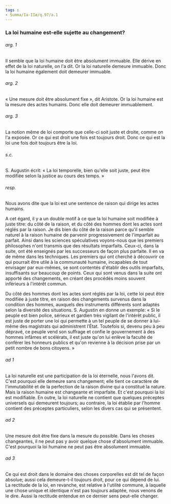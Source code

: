 ```yaml
---
tags : 
- Summa/Ia-IIæ/q.97/a.1
---
```


### La loi humaine est-elle sujette au changement?

###### arg. 1
Il semble que la loi humaine doit être absolument immuable. Elle dérive en effet de la loi naturelle, on l'a dit. Or la loi naturelle demeure immuable. Donc la loi humaine également doit demeurer immuable. 

###### arg. 2
« Une mesure doit être absolument fixe », dit Aristote. Or la loi humaine est la mesure des actes humains. Donc elle doit demeurer immuablement. 

###### arg. 3
La notion même de loi comporte que celle-ci soit juste et droite, comme on l'a exposée. Or ce qui est droit une fois est toujours droit. Donc ce qui est la loi une fois doit toujours être la loi. 

###### s.c.
S. Augustin écrit: « La loi temporelle, bien qu'elle soit juste, peut être modifiée selon la justice au cours des temps. » 

###### resp.
Nous avons dite que la loi est une sentence de raison qui dirige les actes humains. 

A cet égard, il y a un double motif à ce que la loi humaine soit modifiée à juste titre: du côté de la raison, et du côté des hommes dont les actes sont réglés par la raison. Je dis bien du côté de la raison parce qu'il semble naturel à la raison humaine de parvenir progressivement de l'imparfait au parfait. Ainsi dans les sciences spéculatives voyons-nous que les premiers philosophes n'ont transmis que des résultats imparfaits. Ceux-ci, dans la suite, ont été enseignés par les successeurs de façon plus parfaite. Il en va de même dans les techniques. Les premiers qui ont cherché à découvrir ce qui pourrait être utile à la communauté humaine, incapables de tout envisager par eux-mêmes, se sont contentés d'établir des outils imparfaits, insuffisants sur beaucoup de points. Ceux qui sont venus dans la suite ont apporté des changements, en créant des procédés moins souvent inférieurs à l'intérêt commun. 

Du côté des hommes dont les actes sont réglés par la loi, cette loi peut être modifiée à juste titre, en raison des changements survenus dans la condition des hommes, auxquels des instruments différents sont adaptés selon la diversité des situations. S. Augustin en donne un exemple: « Si le peuple est bien police, sérieux et gardien très vigilant de l'intérêt public, il est juste de porter une loi qui permette à un tel peuple de se donner à lui-même des magistrats qui administrent l’État. Toutefois si, devenu peu à peu dépravé, ce peuple vend son suffrage et confie le gouvernement à des hommes infâmes et scélérats, il est juste qu'on lui enlève la faculté de conférer les honneurs publics et qu'on revienne à la décision prise par un petit nombre de bons citoyens. » 

###### ad 1
La loi naturelle est une participation de la loi éternelle, nous l'avons dit. C'est pourquoi elle demeure sans changement; elle tient ce caractère de l'immutabilité et de la perfection de la raison divine qui a constitué la nature. Mais la raison humaine est changeante et imparfaite. Et c'est pourquoi la loi est modifiable. En outre, la loi naturelle ne contient que quelques préceptes universels qui demeurent toujours; au contraire, la loi établie par l'homme contient des préceptes particuliers, selon les divers cas qui se présentent. 

###### ad 2
Une mesure doit être fixe dans la mesure du possible. Dans les choses changeantes, il ne peut pas y avoir quelque chose d'absolument immuable. C'est pourquoi la loi humaine ne peut pas être absolument immuable. 

###### ad 3
Ce qui est droit dans le domaine des choses corporelles est dit tel de façon absolue; aussi cela demeure-t-il toujours droit, pour ce qui dépend de lui. La rectitude de la loi, en revanche, est relative à l'utilité commune, à laquelle une chose unique et identique n'est pas toujours adaptée, nous venons de le dire. Aussi la rectitude entendue en ce dernier sens peut-elle changer. 

